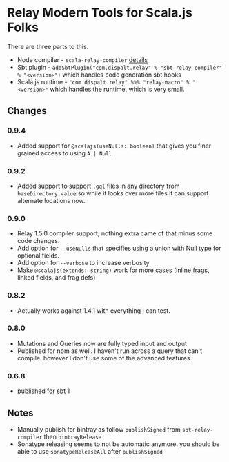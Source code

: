 
# Relay Modern Tools for Scala.js Folks

There are three parts to this.
  - Node compiler - `scala-relay-compiler` [details](./node-compiler/)
  - Sbt plugin - `addSbtPlugin("com.dispalt.relay" % "sbt-relay-compiler" % "<version>")`
    which handles code generation sbt hooks
  - Scala.js runtime - `"com.dispalt.relay" %%% "relay-macro" % "<version>"` which 
    handles the runtime, which is very small.


## Changes

### 0.9.4
 - Added support for `@scalajs(useNulls: boolean)` that gives you finer grained access to
   using `A | Null`

### 0.9.2
 - Added support to support `.gql` files in any directory from `baseDirectory.value` so while
   it looks over more files it can support alternate locations now.

### 0.9.0
 - Relay 1.5.0 compiler support, nothing extra came of that minus some code changes.
 - Add option for `--useNulls` that specifies using a union with Null type for optional fields.
 - Add option for `--verbose` to increase verbosity
 - Make `@scalajs(extends: string)` work for more cases (inline frags, linked fields, and frag defs)

### 0.8.2
 - Actually works against 1.4.1 with everything I can test.

### 0.8.0
 - Mutations and Queries now are fully typed input and output
 - Published for npm as well.  I haven't run across a query that can't compile.
   however I don't use some of the advanced features.

### 0.6.8
 - published for sbt 1

## Notes

 - Manually publish for bintray as follow `publishSigned` from `sbt-relay-compiler` 
   then `bintrayRelease`
 - Sonatype releasing seems to not be automatic anymore.  you should be able to use
   `sonatypeReleaseAll` after `publishSigned`
